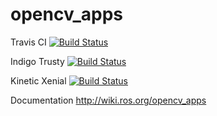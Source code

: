 # opencv_apps
Travis CI [![Build Status](https://travis-ci.org/ros-perception/opencv_apps.svg?branch=indigo)](https://travis-ci.org/ros-perception/opencv_apps)

Indigo Trusty [![Build Status](http://build.ros.org/job/Ibin_uT64__opencv_apps__ubuntu_trusty_amd64__binary/badge/icon)](http://build.ros.org/job/Ibin_uT64__opencv_apps__ubuntu_trusty_amd64__binary/)

Kinetic Xenial [![Build Status](http://build.ros.org/job/Kbin_uX64__opencv_apps__ubuntu_xenial_amd64__binary/badge/icon)](http://build.ros.org/job/Kbin_uX64__opencv_apps__ubuntu_xenial_amd64__binary/)

Documentation http://wiki.ros.org/opencv_apps
